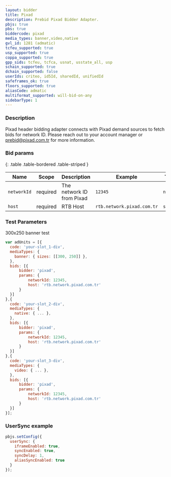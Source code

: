 ```yaml
---
layout: bidder
title: Pixad
description: Prebid Pixad Bidder Adapter.
pbjs: true
pbs: true
biddercode: pixad
media_types: banner,video,native
gvl_id: 1281 (admatic)
tcfeu_supported: true
usp_supported: true
coppa_supported: true
gpp_sids: tcfeu, tcfca, usnat, usstate_all, usp
schain_supported: true
dchain_supported: false
userIds: criteo, id5Id, sharedId, unifiedId
safeframes_ok: true
floors_supported: true
aliasCode: admatic
multiformat_supported: will-bid-on-any
sidebarType: 1
---
```


### Description

Pixad header bidding adapter connects with Pixad demand sources to fetch bids for network ID. Please reach out to your account manager or <prebid@pixad.com.tr> for more information.

### Bid params

{: .table .table-bordered .table-striped }

| Name        | Scope    | Description                         | Example  | Type     |
|-------------|----------|-------------------------------------|----------|----------|
| `networkId` | required | The network ID from Pixad | `12345` | `number` |
| `host` | required | RTB Host | `rtb.network.pixad.com.tr` | `string` |

### Test Parameters

300x250 banner test

```javascript
var adUnits = [{
  code: 'your-slot_1-div',
  mediaTypes: {
    banner: { sizes: [[300, 250]] },
  },
  bids: [{
      bidder: 'pixad',
      params: { 
          networkId: 12345,
          host: 'rtb.network.pixad.com.tr'
      }
  }]
},{
  code: 'your-slot_2-div',
  mediaTypes: {
    native: { ... },
  },
  bids: [{
      bidder: 'pixad',
      params: { 
          networkId: 12345,
          host: 'rtb.network.pixad.com.tr'
      }
  }]
},{
  code: 'your-slot_3-div',
  mediaTypes: {
    video: { ... },
  },
  bids: [{
      bidder: 'pixad',
      params: { 
          networkId: 12345,
          host: 'rtb.network.pixad.com.tr'
      }
  }]
}];
```

### UserSync example

```javascript
pbjs.setConfig({
  userSync: {
    iframeEnabled: true,
    syncEnabled: true,
    syncDelay: 1,
    aliasSyncEnabled: true
  }
});
```
